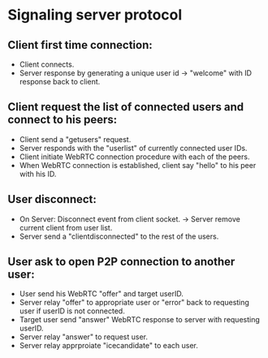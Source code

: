 # Signaling server protocol

## Client first time connection:

* Client connects.
* Server response by generating a unique user id -> "welcome" with ID response back to client.

## Client request the list of connected users and connect to his peers:

* Client send a "getusers" request.
* Server responds with the "userlist" of currently connected user IDs.
* Client initiate WebRTC connection procedure with each of the peers.
* When WebRTC connection is established, client say "hello" to his peer with his ID.

## User disconnect:

* On Server: Disconnect event from client socket. -> Server remove current client from user list.
* Server send a "clientdisconnected" to the rest of the users.

## User ask to open P2P connection to another user:

* User send his WebRTC "offer" and target userID.
* Server relay "offer" to appropriate user or "error" back to requesting user if userID is not connected.
* Target user send "answer" WebRTC response to server with requesting userID.
* Server relay "answer" to request user.
* Server relay apprproiate "icecandidate" to each user.